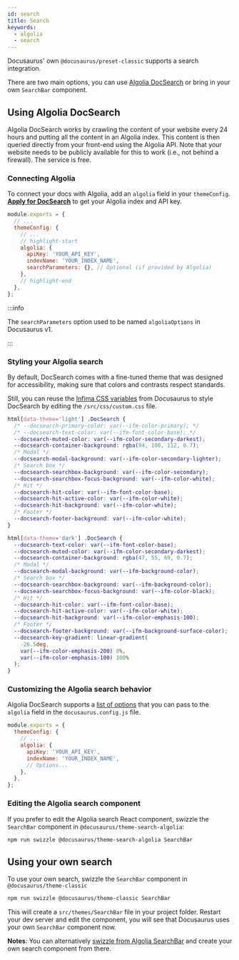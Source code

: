 ```yaml
---
id: search
title: Search
keywords:
  - algolia
  - search
---
```


Docusaurus' own `@docusaurus/preset-classic` supports a search integration.

There are two main options, you can use [Algolia DocSearch](https://docsearch.algolia.com) or bring in your own `SearchBar` component.

## Using Algolia DocSearch

Algolia DocSearch works by crawling the content of your website every 24 hours and putting all the content in an Algolia index. This content is then queried directly from your front-end using the Algolia API. Note that your website needs to be publicly available for this to work (i.e., not behind a firewall). The service is free.

### Connecting Algolia

To connect your docs with Algolia, add an `algolia` field in your `themeConfig`. **[Apply for DocSearch](https://docsearch.algolia.com/apply/)** to get your Algolia index and API key.

```jsx title="docusaurus.config.js"
module.exports = {
  // ...
  themeConfig: {
    // ...
    // highlight-start
    algolia: {
      apiKey: 'YOUR_API_KEY',
      indexName: 'YOUR_INDEX_NAME',
      searchParameters: {}, // Optional (if provided by Algolia)
    },
    // highlight-end
  },
};
```

:::info

The `searchParameters` option used to be named `algoliaOptions` in Docusaurus v1.

:::

### Styling your Algolia search

By default, DocSearch comes with a fine-tuned theme that was designed for accessibility, making sure that colors and contrasts respect standards.

Still, you can reuse the [Infima CSS variables](/docs/styling-layout/#styling-your-site-with-infima) from Docusaurus to style DocSearch by editing the `/src/css/custom.css` file.

```css title="/src/css/custom.css"
html[data-theme='light'] .DocSearch {
  /* --docsearch-primary-color: var(--ifm-color-primary); */
  /* --docsearch-text-color: var(--ifm-font-color-base); */
  --docsearch-muted-color: var(--ifm-color-secondary-darkest);
  --docsearch-container-background: rgba(94, 100, 112, 0.7);
  /* Modal */
  --docsearch-modal-background: var(--ifm-color-secondary-lighter);
  /* Search box */
  --docsearch-searchbox-background: var(--ifm-color-secondary);
  --docsearch-searchbox-focus-background: var(--ifm-color-white);
  /* Hit */
  --docsearch-hit-color: var(--ifm-font-color-base);
  --docsearch-hit-active-color: var(--ifm-color-white);
  --docsearch-hit-background: var(--ifm-color-white);
  /* Footer */
  --docsearch-footer-background: var(--ifm-color-white);
}

html[data-theme='dark'] .DocSearch {
  --docsearch-text-color: var(--ifm-font-color-base);
  --docsearch-muted-color: var(--ifm-color-secondary-darkest);
  --docsearch-container-background: rgba(47, 55, 69, 0.7);
  /* Modal */
  --docsearch-modal-background: var(--ifm-background-color);
  /* Search box */
  --docsearch-searchbox-background: var(--ifm-background-color);
  --docsearch-searchbox-focus-background: var(--ifm-color-black);
  /* Hit */
  --docsearch-hit-color: var(--ifm-font-color-base);
  --docsearch-hit-active-color: var(--ifm-color-white);
  --docsearch-hit-background: var(--ifm-color-emphasis-100);
  /* Footer */
  --docsearch-footer-background: var(--ifm-background-surface-color);
  --docsearch-key-gradient: linear-gradient(
    -26.5deg,
    var(--ifm-color-emphasis-200) 0%,
    var(--ifm-color-emphasis-100) 100%
  );
}
```

### Customizing the Algolia search behavior

<!-- TODO: update options link once the documentation is available on the DocSearch website -->

Algolia DocSearch supports a [list of options](https://autocomplete-experimental.netlify.app/docs/DocSearchModal#reference) that you can pass to the `algolia` field in the `docusaurus.config.js` file.

```js title="docusaurus.config.js"
module.exports = {
  themeConfig: {
    // ...
    algolia: {
      apiKey: 'YOUR_API_KEY',
      indexName: 'YOUR_INDEX_NAME',
      // Options...
    },
  },
};
```

### Editing the Algolia search component

If you prefer to edit the Algolia search React component, swizzle the `SearchBar` component in `@docusaurus/theme-search-algolia`:

```bash npm2yarn
npm run swizzle @docusaurus/theme-search-algolia SearchBar
```

## Using your own search

To use your own search, swizzle the `SearchBar` component in `@docusaurus/theme-classic`

```bash npm2yarn
npm run swizzle @docusaurus/theme-classic SearchBar
```

This will create a `src/themes/SearchBar` file in your project folder. Restart your dev server and edit the component, you will see that Docusaurus uses your own `SearchBar` component now.

**Notes**: You can alternatively [swizzle from Algolia SearchBar](#editing-the-algolia-search-component) and create your own search component from there.

